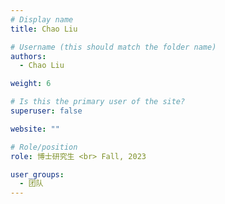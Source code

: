 ```yaml
---
# Display name
title: Chao Liu

# Username (this should match the folder name)
authors:
  - Chao Liu

weight: 6

# Is this the primary user of the site?
superuser: false

website: ""

# Role/position
role: 博士研究生 <br> Fall, 2023

user_groups:
  - 团队
---
```

